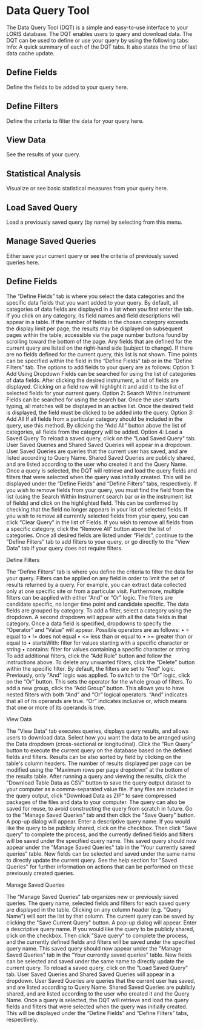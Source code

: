 # Data Query Tool

The Data Query Tool (DQT) is a simple and easy-to-use interface to your LORIS database. The DQT enables users to query and download data.
The DQT can be used to define or use your query by using the following tabs:
 Info:
A quick summary of each of the DQT tabs. It also states the time of last data cache update. 

## Define Fields 

Define the fields to be added to your query here. 

## Define Filters 

Define the criteria to filter the data for your query here. 

## View Data 

See the results of your query. 

## Statistical Analysis

Visualize or see basic statistical measures from your query here. 

## Load Saved Query 

Load a previously saved query (by name) by selecting from this menu.

## Manage Saved Queries

Either save your current query or see the criteria of previously saved queries here.

## Define Fields

The “Define Fields” tab is where you select the data categories and the specific data fields that you want added to your query. By default, all categories of data fields are displayed in a list when you first enter the tab. If you click on any category, its field names and field descriptions will appear in a table. If the number of fields in the chosen category exceeds the display limit per page, the results may be displayed on subsequent pages within the table, accessible via the page number buttons found by scrolling toward the bottom of the page. Any fields that are defined for the current query are listed on the right-hand side (subject to change). If there are no fields defined for the current query, this list is not shown. Time points can be specified within the field in the “Define Fields” tab or in the “Define Filters” tab. The options to add fields to your query are as follows: Option 1: Add Using Dropdown Fields can be searched for using the list of categories of data fields. After clicking the desired instrument, a list of fields are displayed. Clicking on a field row will highlight it and add it to the list of selected fields for your current query. Option 2: Search Within Instrument Fields can be searched for using the search bar. Once the user starts typing, all matches will be displayed in an active list. Once the desired field is displayed, the field must be clicked to be added into the query. Option 3: Add All If all fields from a particular category should be included in the query, use this method. By clicking the “Add All” button above the list of categories, all fields from the category will be added. Option 4: Load a Saved Query To reload a saved query, click on the "Load Saved Query" tab. User Saved Queries and Shared Saved Queries will appear in a dropdown. User Saved Queries are queries that the current user has saved, and are listed according to Query Name. Shared Saved Queries are publicly shared, and are listed according to the user who created it and the Query Name. Once a query is selected, the DQT will retrieve and load the query fields and filters that were selected when the query was initially created. This will be displayed under the “Define Fields” and “Define Filters” tabs, respectively. If you wish to remove fields from your query, you must find the field from the list (using the Search Within Instrument search bar or in the instrument list of fields) and click on the highlighted field. This can be confirmed by checking that the field no longer appears in your list of selected fields. If you wish to remove all currently selected fields from your query, you can click “Clear Query” in the list of Fields. If you wish to remove all fields from a specific category, click the “Remove All” button above the list of categories. Once all desired fields are listed under “Fields”, continue to the “Define Filters” tab to add filters to your query, or go directly to the “View Data” tab if your query does not require filters.

Define Filters

The “Define Filters” tab is where you define the criteria to filter the data for your query. Filters can be applied on any field in order to limit the set of results returned by a query. For example, you can extract data collected only at one specific site or from a particular visit. Furthermore, multiple filters can be applied with either “And” or “Or” logic. The filters are candidate specific, no longer time point and candidate specific. The data fields are grouped by category. To add a filter, select a category using the dropdown. A second dropdown will appear with all the data fields in that category. Once a data field is specified, dropdowns to specify the “Operator” and “Value” will appear.
Possible operators are as follows: • = equal to • != does not equal • <= less than or equal to • >= greater than or equal to • startsWith: filter for values starting with a specific character or string • contains: filter for values containing a specific character or string To add additional filters, click the “Add Rule” button and follow the instructions above. To delete any unwanted filters, click the “Delete” button within the specific filter. By default, the filters are set to “And” logic. Previously, only "And" logic was applied. To switch to the “Or” logic, click on the “Or” button. This sets the operator for the whole group of filters. To add a new group, click the “Add Group” button. This allows you to have nested filters with both “And” and “Or” logical operators. “And” indicates that all of its operands are true. “Or” indicates inclusive or, which means that one or more of its operands is true.

View Data

The “View Data” tab executes queries, displays query results, and allows users to download data. Select how you want the data to be arranged using the Data dropdown (cross-sectional or longitudinal). Click the “Run Query” button to execute the current query on the database based on the defined fields and filters. Results can be also sorted by field by clicking on the table's column headers. The number of results displayed per page can be modified using the “Maximum rows per page dropdown” at the bottom of the results table. After running a query and viewing the results, click the "Download Table Data as CSV" button to save the query output dataset to your computer as a comma-separated value file. If any files are included in the query output, click "Download Data as ZIP" to save compressed packages of the files and data to your computer. The query can also be saved for reuse, to avoid constructing the query from scratch in future. Go to the “Manage Saved Queries” tab and then click the "Save Query" button. A pop-up dialog will appear. Enter a descriptive query name. If you would like the query to be publicly shared, click on the checkbox. Then click "Save query" to complete the process, and the currently defined fields and filters will be saved under the specified query name. This saved query should now appear under the "Manage Saved Queries" tab in the “Your currently saved queries” table. New fields can be selected and saved under the same name to directly update the current query. See the help section for "Saved Queries" for further information on actions that can be performed on these previously created queries.

Manage Saved Queries

The “Manage Saved Queries” tab organizes new or previously saved queries. The query name, selected fields and filters for each saved query are displayed in the table. Clicking on any column header (e.g. "Query Name") will sort the list by that column. The current query can be saved by clicking the "Save Current Query" button. A pop-up dialog will appear. Enter a descriptive query name. If you would like the query to be publicly shared, click on the checkbox. Then click "Save query" to complete the process, and the currently defined fields and filters will be saved under the specified query name. This saved query should now appear under the "Manage Saved Queries" tab in the “Your currently saved queries” table. New fields can be selected and saved under the same name to directly update the current query. To reload a saved query, click on the "Load Saved Query" tab. User Saved Queries and Shared Saved Queries will appear in a dropdown. User Saved Queries are queries that the current user has saved, and are listed according to Query Name. Shared Saved Queries are publicly shared, and are listed according to the user who created it and the Query Name. Once a query is selected, the DQT will retrieve and load the query fields and filters that were selected when the query was initially created. This will be displayed under the “Define Fields” and “Define Filters” tabs, respectively.
